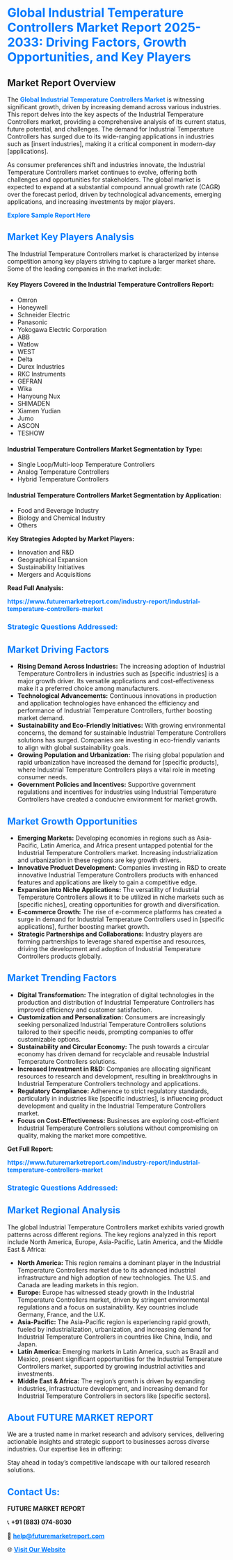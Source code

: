 <h1 style="color: #007BFF;">Global Industrial Temperature Controllers Market Report 2025-2033: Driving Factors, Growth Opportunities, and Key Players</h1>

<section id="overview">
<h2>Market Report Overview</h2>
<p>The <a href="https://www.futuremarketreport.com/industry-report/industrial-temperature-controllers-market" style="color: #007BFF; text-decoration: none;"><strong>Global Industrial Temperature Controllers Market</strong></a> is witnessing significant growth, driven by increasing demand across various industries. This report delves into the key aspects of the Industrial Temperature Controllers market, providing a comprehensive analysis of its current status, future potential, and challenges. The demand for Industrial Temperature Controllers has surged due to its wide-ranging applications in industries such as [insert industries], making it a critical component in modern-day [applications].</p>
<p>As consumer preferences shift and industries innovate, the Industrial Temperature Controllers market continues to evolve, offering both challenges and opportunities for stakeholders. The global market is expected to expand at a substantial compound annual growth rate (CAGR) over the forecast period, driven by technological advancements, emerging applications, and increasing investments by major players.</p>
</section>

<section id="overview">
<p><a href="https://www.futuremarketreport.com/request-sample/reportId=55193" style="color: #007BFF; text-decoration: none;"><strong>Explore Sample Report Here</strong></a></p>
</section>

<section id="key-players">
<h2 style="color: #007BFF;">Market Key Players Analysis</h2>
<p>The Industrial Temperature Controllers market is characterized by intense competition among key players striving to capture a larger market share. Some of the leading companies in the market include:</p>
<h4>Key Players Covered in the Industrial Temperature Controllers Report:</h4>
<ul><li>Omron</li><li>Honeywell</li><li>Schneider Electric</li><li>Panasonic</li><li>Yokogawa Electric Corporation</li><li>ABB</li><li>Watlow</li><li>WEST</li><li>Delta</li><li>Durex Industries</li><li>RKC Instruments</li><li>GEFRAN</li><li>Wika</li><li>Hanyoung Nux</li><li>SHIMADEN</li><li>Xiamen Yudian</li><li>Jumo</li><li>ASCON</li><li>TESHOW</li></ul>
<h4>Industrial Temperature Controllers Market Segmentation by Type:</h4>
<ul><li>Single Loop/Multi-loop Temperature Controllers</li><li>Analog Temperature Controllers</li><li>Hybrid Temperature Controllers</li></ul>

<h4>Industrial Temperature Controllers Market Segmentation by Application:</h4>
<ul><li>Food and Beverage Industry</li><li>Biology and Chemical Industry</li><li>Others</li></ul>
<p><strong>Key Strategies Adopted by Market Players:</strong></p>
<ul>
<li>Innovation and R&D</li>
<li>Geographical Expansion</li>
<li>Sustainability Initiatives</li>
<li>Mergers and Acquisitions</li>
</ul>
</section>

<section>
<p><strong>Read Full Analysis: </strong></p><a href="https://www.futuremarketreport.com/industry-report/industrial-temperature-controllers-market" style="color: #007BFF; text-decoration: none;"><strong>https://www.futuremarketreport.com/industry-report/industrial-temperature-controllers-market</strong></a>
<h3 style="color: #007BFF;">Strategic Questions Addressed:</h3>
</section>

<section id="driving-factors">
<h2 style="color: #007BFF;">Market Driving Factors</h2>
<ul>
<li><strong>Rising Demand Across Industries:</strong> The increasing adoption of Industrial Temperature Controllers in industries such as [specific industries] is a major growth driver. Its versatile applications and cost-effectiveness make it a preferred choice among manufacturers.</li>
<li><strong>Technological Advancements:</strong> Continuous innovations in production and application technologies have enhanced the efficiency and performance of Industrial Temperature Controllers, further boosting market demand.</li>
<li><strong>Sustainability and Eco-Friendly Initiatives:</strong> With growing environmental concerns, the demand for sustainable Industrial Temperature Controllers solutions has surged. Companies are investing in eco-friendly variants to align with global sustainability goals.</li>
<li><strong>Growing Population and Urbanization:</strong> The rising global population and rapid urbanization have increased the demand for [specific products], where Industrial Temperature Controllers plays a vital role in meeting consumer needs.</li>
<li><strong>Government Policies and Incentives:</strong> Supportive government regulations and incentives for industries using Industrial Temperature Controllers have created a conducive environment for market growth.</li>
</ul>
</section>

<section id="growth-opportunities">
<h2 style="color: #007BFF;">Market Growth Opportunities</h2>
<ul>
<li><strong>Emerging Markets:</strong> Developing economies in regions such as Asia-Pacific, Latin America, and Africa present untapped potential for the Industrial Temperature Controllers market. Increasing industrialization and urbanization in these regions are key growth drivers.</li>
<li><strong>Innovative Product Development:</strong> Companies investing in R&D to create innovative Industrial Temperature Controllers products with enhanced features and applications are likely to gain a competitive edge.</li>
<li><strong>Expansion into Niche Applications:</strong> The versatility of Industrial Temperature Controllers allows it to be utilized in niche markets such as [specific niches], creating opportunities for growth and diversification.</li>
<li><strong>E-commerce Growth:</strong> The rise of e-commerce platforms has created a surge in demand for Industrial Temperature Controllers used in [specific applications], further boosting market growth.</li>
<li><strong>Strategic Partnerships and Collaborations:</strong> Industry players are forming partnerships to leverage shared expertise and resources, driving the development and adoption of Industrial Temperature Controllers products globally.</li>
</ul>
</section>

<section id="trending-factors">
<h2 style="color: #007BFF;">Market Trending Factors</h2>
<ul>
<li><strong>Digital Transformation:</strong> The integration of digital technologies in the production and distribution of Industrial Temperature Controllers has improved efficiency and customer satisfaction.</li>
<li><strong>Customization and Personalization:</strong> Consumers are increasingly seeking personalized Industrial Temperature Controllers solutions tailored to their specific needs, prompting companies to offer customizable options.</li>
<li><strong>Sustainability and Circular Economy:</strong> The push towards a circular economy has driven demand for recyclable and reusable Industrial Temperature Controllers solutions.</li>
<li><strong>Increased Investment in R&D:</strong> Companies are allocating significant resources to research and development, resulting in breakthroughs in Industrial Temperature Controllers technology and applications.</li>
<li><strong>Regulatory Compliance:</strong> Adherence to strict regulatory standards, particularly in industries like [specific industries], is influencing product development and quality in the Industrial Temperature Controllers market.</li>
<li><strong>Focus on Cost-Effectiveness:</strong> Businesses are exploring cost-efficient Industrial Temperature Controllers solutions without compromising on quality, making the market more competitive.</li>
</ul>
</section>

<section>
<p><strong>Get Full Report: </strong></p><a href="https://www.futuremarketreport.com/industry-report/industrial-temperature-controllers-market" style="color: #007BFF; text-decoration: none;"><strong>https://www.futuremarketreport.com/industry-report/industrial-temperature-controllers-market</strong></a>
<h3 style="color: #007BFF;">Strategic Questions Addressed:</h3>
</section>


<section id="regional-analysis">
<h2 style="color: #007BFF;">Market Regional Analysis</h2>
<p>The global Industrial Temperature Controllers market exhibits varied growth patterns across different regions. The key regions analyzed in this report include North America, Europe, Asia-Pacific, Latin America, and the Middle East & Africa:</p>
<ul>
<li><strong>North America:</strong> This region remains a dominant player in the Industrial Temperature Controllers market due to its advanced industrial infrastructure and high adoption of new technologies. The U.S. and Canada are leading markets in this region.</li>
<li><strong>Europe:</strong> Europe has witnessed steady growth in the Industrial Temperature Controllers market, driven by stringent environmental regulations and a focus on sustainability. Key countries include Germany, France, and the U.K.</li>
<li><strong>Asia-Pacific:</strong> The Asia-Pacific region is experiencing rapid growth, fueled by industrialization, urbanization, and increasing demand for Industrial Temperature Controllers in countries like China, India, and Japan.</li>
<li><strong>Latin America:</strong> Emerging markets in Latin America, such as Brazil and Mexico, present significant opportunities for the Industrial Temperature Controllers market, supported by growing industrial activities and investments.</li>
<li><strong>Middle East & Africa:</strong> The region’s growth is driven by expanding industries, infrastructure development, and increasing demand for Industrial Temperature Controllers in sectors like [specific sectors].</li>
</ul>
</section>

<footer>
<h2 style="color: #007BFF;">About FUTURE MARKET REPORT</h2>
<p>We are a trusted name in market research and advisory services, delivering actionable insights and strategic support to businesses across diverse industries. Our expertise lies in offering:</p>

<p>Stay ahead in today’s competitive landscape with our tailored research solutions.</p>

<h2 style="color: #007BFF;">Contact Us:</h2>
<p><strong>FUTURE MARKET REPORT</strong></p>
<p>📞 <strong>+91 (883) 074-8030</strong></p>
<p>📧 <strong><a href="mailto:help@futuremarketreport.com" style="color: #007BFF;">help@futuremarketreport.com</a></strong></p>
<p>🌐 <strong><a href="https://www.futuremarketreport.com/" style="color: #007BFF;">Visit Our Website</a></strong></p>
</footer>